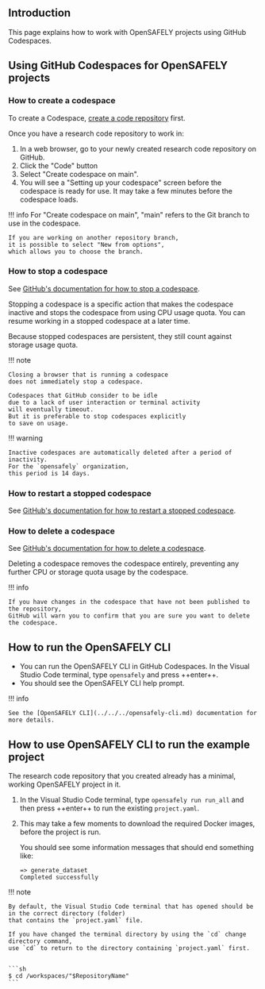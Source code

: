 ## Introduction

This page explains how to work with OpenSAFELY projects using GitHub Codespaces.

## Using GitHub Codespaces for OpenSAFELY projects

### How to create a codespace

To create a Codespace,
[create a code repository](../../how-to/create-a-code-repository-for-your-project/index.md) first.

Once you have a research code repository to work in:

1. In a web browser,
   go to your newly created research code repository on GitHub.
1. Click the "Code" button
1. Select "Create codespace on main".
1. You will see a "Setting up your codespace" screen before the codespace is ready for use.
   It may take a few minutes before the codespace loads.

!!! info
    For "Create codespace on main",
    "main" refers to the Git branch to use in the codespace.

    If you are working on another repository branch,
    it is possible to select "New from options",
    which allows you to choose the branch.

### How to stop a codespace

See [GitHub's documentation for how to stop a codespace](https://docs.github.com/en/codespaces/developing-in-a-codespace/stopping-and-starting-a-codespace#stopping-a-codespace).

Stopping a codespace is a specific action
that makes the codespace inactive and stops the codespace from using CPU usage quota.
You can resume working in a stopped codespace at a later time.

Because stopped codespaces are persistent,
they still count against storage usage quota.

!!! note

    Closing a browser that is running a codespace
    does not immediately stop a codespace.

    Codespaces that GitHub consider to be idle
    due to a lack of user interaction or terminal activity
    will eventually timeout.
    But it is preferable to stop codespaces explicitly
    to save on usage.

!!! warning

    Inactive codespaces are automatically deleted after a period of inactivity.
    For the `opensafely` organization,
    this period is 14 days.

### How to restart a stopped codespace

See [GitHub's documentation for how to restart a stopped codespace](https://docs.github.com/en/codespaces/developing-in-a-codespace/stopping-and-starting-a-codespace#restarting-a-codespace).

### How to delete a codespace

See [GitHub's documentation for how to delete a codespace](https://docs.github.com/en/codespaces/developing-in-a-codespace/deleting-a-codespace).

Deleting a codespace removes the codespace entirely,
preventing any further CPU or storage quota usage by the codespace.

!!! info

    If you have changes in the codespace that have not been published to the repository,
    GitHub will warn you to confirm that you are sure you want to delete the codespace.

## How to run the OpenSAFELY CLI

* You can run the OpenSAFELY CLI in GitHub Codespaces.
  In the Visual Studio Code terminal, type `opensafely` and press ++enter++.
* You should see the OpenSAFELY CLI help prompt.

!!! info

    See the [OpenSAFELY CLI](../../../opensafely-cli.md) documentation for more details.

## How to use OpenSAFELY CLI to run the example project

The research code repository that you created already has a minimal, working OpenSAFELY project in it.

1. In the Visual Studio Code terminal,
   type `opensafely run run_all` and then press ++enter++
   to run the existing `project.yaml`.
1. This may take a few moments to download the required Docker images,
   before the project is run.

   You should see some information messages that should end something like:

   ```
   => generate_dataset
   Completed successfully
   ```

!!! note

    By default, the Visual Studio Code terminal that has opened should be in the correct directory (folder)
    that contains the `project.yaml` file.

    If you have changed the terminal directory by using the `cd` change directory command,
    use `cd` to return to the directory containing `project.yaml` first.


    ```sh
    $ cd /workspaces/"$RepositoryName"
    ```
